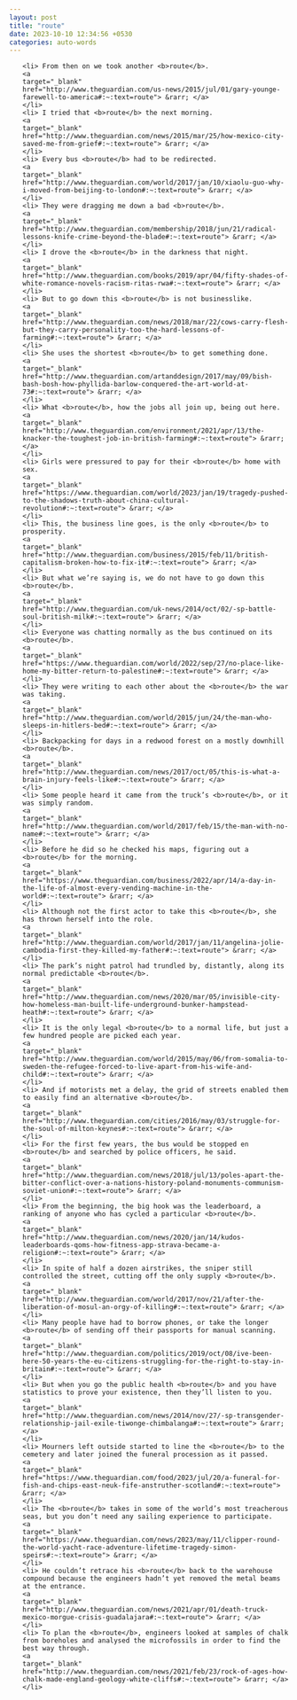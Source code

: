 ```yaml
---
layout: post
title: "route"
date: 2023-10-10 12:34:56 +0530
categories: auto-words
---
```

<ol>

    <li> From then on we took another <b>route</b>.
    <a 
    target="_blank" 
    href="http://www.theguardian.com/us-news/2015/jul/01/gary-younge-farewell-to-america#:~:text=route"> &rarr; </a>
    </li>
    <li> I tried that <b>route</b> the next morning.
    <a 
    target="_blank" 
    href="http://www.theguardian.com/news/2015/mar/25/how-mexico-city-saved-me-from-grief#:~:text=route"> &rarr; </a>
    </li>
    <li> Every bus <b>route</b> had to be redirected.
    <a 
    target="_blank" 
    href="http://www.theguardian.com/world/2017/jan/10/xiaolu-guo-why-i-moved-from-beijing-to-london#:~:text=route"> &rarr; </a>
    </li>
    <li> They were dragging me down a bad <b>route</b>.
    <a 
    target="_blank" 
    href="http://www.theguardian.com/membership/2018/jun/21/radical-lessons-knife-crime-beyond-the-blade#:~:text=route"> &rarr; </a>
    </li>
    <li> I drove the <b>route</b> in the darkness that night.
    <a 
    target="_blank" 
    href="http://www.theguardian.com/books/2019/apr/04/fifty-shades-of-white-romance-novels-racism-ritas-rwa#:~:text=route"> &rarr; </a>
    </li>
    <li> But to go down this <b>route</b> is not businesslike.
    <a 
    target="_blank" 
    href="http://www.theguardian.com/news/2018/mar/22/cows-carry-flesh-but-they-carry-personality-too-the-hard-lessons-of-farming#:~:text=route"> &rarr; </a>
    </li>
    <li> She uses the shortest <b>route</b> to get something done.
    <a 
    target="_blank" 
    href="http://www.theguardian.com/artanddesign/2017/may/09/bish-bash-bosh-how-phyllida-barlow-conquered-the-art-world-at-73#:~:text=route"> &rarr; </a>
    </li>
    <li> What <b>route</b>, how the jobs all join up, being out here.
    <a 
    target="_blank" 
    href="http://www.theguardian.com/environment/2021/apr/13/the-knacker-the-toughest-job-in-british-farming#:~:text=route"> &rarr; </a>
    </li>
    <li> Girls were pressured to pay for their <b>route</b> home with sex.
    <a 
    target="_blank" 
    href="https://www.theguardian.com/world/2023/jan/19/tragedy-pushed-to-the-shadows-truth-about-china-cultural-revolution#:~:text=route"> &rarr; </a>
    </li>
    <li> This, the business line goes, is the only <b>route</b> to prosperity.
    <a 
    target="_blank" 
    href="http://www.theguardian.com/business/2015/feb/11/british-capitalism-broken-how-to-fix-it#:~:text=route"> &rarr; </a>
    </li>
    <li> But what we’re saying is, we do not have to go down this <b>route</b>.
    <a 
    target="_blank" 
    href="http://www.theguardian.com/uk-news/2014/oct/02/-sp-battle-soul-british-milk#:~:text=route"> &rarr; </a>
    </li>
    <li> Everyone was chatting normally as the bus continued on its <b>route</b>.
    <a 
    target="_blank" 
    href="https://www.theguardian.com/world/2022/sep/27/no-place-like-home-my-bitter-return-to-palestine#:~:text=route"> &rarr; </a>
    </li>
    <li> They were writing to each other about the <b>route</b> the war was taking.
    <a 
    target="_blank" 
    href="http://www.theguardian.com/world/2015/jun/24/the-man-who-sleeps-in-hitlers-bed#:~:text=route"> &rarr; </a>
    </li>
    <li> Backpacking for days in a redwood forest on a mostly downhill <b>route</b>.
    <a 
    target="_blank" 
    href="http://www.theguardian.com/news/2017/oct/05/this-is-what-a-brain-injury-feels-like#:~:text=route"> &rarr; </a>
    </li>
    <li> Some people heard it came from the truck’s <b>route</b>, or it was simply random.
    <a 
    target="_blank" 
    href="http://www.theguardian.com/world/2017/feb/15/the-man-with-no-name#:~:text=route"> &rarr; </a>
    </li>
    <li> Before he did so he checked his maps, figuring out a <b>route</b> for the morning.
    <a 
    target="_blank" 
    href="https://www.theguardian.com/business/2022/apr/14/a-day-in-the-life-of-almost-every-vending-machine-in-the-world#:~:text=route"> &rarr; </a>
    </li>
    <li> Although not the first actor to take this <b>route</b>, she has thrown herself into the role.
    <a 
    target="_blank" 
    href="http://www.theguardian.com/world/2017/jan/11/angelina-jolie-cambodia-first-they-killed-my-father#:~:text=route"> &rarr; </a>
    </li>
    <li> The park’s night patrol had trundled by, distantly, along its normal predictable <b>route</b>.
    <a 
    target="_blank" 
    href="http://www.theguardian.com/news/2020/mar/05/invisible-city-how-homeless-man-built-life-underground-bunker-hampstead-heath#:~:text=route"> &rarr; </a>
    </li>
    <li> It is the only legal <b>route</b> to a normal life, but just a few hundred people are picked each year.
    <a 
    target="_blank" 
    href="http://www.theguardian.com/world/2015/may/06/from-somalia-to-sweden-the-refugee-forced-to-live-apart-from-his-wife-and-child#:~:text=route"> &rarr; </a>
    </li>
    <li> And if motorists met a delay, the grid of streets enabled them to easily find an alternative <b>route</b>.
    <a 
    target="_blank" 
    href="http://www.theguardian.com/cities/2016/may/03/struggle-for-the-soul-of-milton-keynes#:~:text=route"> &rarr; </a>
    </li>
    <li> For the first few years, the bus would be stopped en <b>route</b> and searched by police officers, he said.
    <a 
    target="_blank" 
    href="http://www.theguardian.com/news/2018/jul/13/poles-apart-the-bitter-conflict-over-a-nations-history-poland-monuments-communism-soviet-union#:~:text=route"> &rarr; </a>
    </li>
    <li> From the beginning, the big hook was the leaderboard, a ranking of anyone who has cycled a particular <b>route</b>.
    <a 
    target="_blank" 
    href="http://www.theguardian.com/news/2020/jan/14/kudos-leaderboards-qoms-how-fitness-app-strava-became-a-religion#:~:text=route"> &rarr; </a>
    </li>
    <li> In spite of half a dozen airstrikes, the sniper still controlled the street, cutting off the only supply <b>route</b>.
    <a 
    target="_blank" 
    href="http://www.theguardian.com/world/2017/nov/21/after-the-liberation-of-mosul-an-orgy-of-killing#:~:text=route"> &rarr; </a>
    </li>
    <li> Many people have had to borrow phones, or take the longer <b>route</b> of sending off their passports for manual scanning.
    <a 
    target="_blank" 
    href="http://www.theguardian.com/politics/2019/oct/08/ive-been-here-50-years-the-eu-citizens-struggling-for-the-right-to-stay-in-britain#:~:text=route"> &rarr; </a>
    </li>
    <li> But when you go the public health <b>route</b> and you have statistics to prove your existence, then they’ll listen to you.
    <a 
    target="_blank" 
    href="http://www.theguardian.com/news/2014/nov/27/-sp-transgender-relationship-jail-exile-tiwonge-chimbalanga#:~:text=route"> &rarr; </a>
    </li>
    <li> Mourners left outside started to line the <b>route</b> to the cemetery and later joined the funeral procession as it passed.
    <a 
    target="_blank" 
    href="https://www.theguardian.com/food/2023/jul/20/a-funeral-for-fish-and-chips-east-neuk-fife-anstruther-scotland#:~:text=route"> &rarr; </a>
    </li>
    <li> The <b>route</b> takes in some of the world’s most treacherous seas, but you don’t need any sailing experience to participate.
    <a 
    target="_blank" 
    href="https://www.theguardian.com/news/2023/may/11/clipper-round-the-world-yacht-race-adventure-lifetime-tragedy-simon-speirs#:~:text=route"> &rarr; </a>
    </li>
    <li> He couldn’t retrace his <b>route</b> back to the warehouse compound because the engineers hadn’t yet removed the metal beams at the entrance.
    <a 
    target="_blank" 
    href="http://www.theguardian.com/news/2021/apr/01/death-truck-mexico-morgue-crisis-guadalajara#:~:text=route"> &rarr; </a>
    </li>
    <li> To plan the <b>route</b>, engineers looked at samples of chalk from boreholes and analysed the microfossils in order to find the best way through.
    <a 
    target="_blank" 
    href="http://www.theguardian.com/news/2021/feb/23/rock-of-ages-how-chalk-made-england-geology-white-cliffs#:~:text=route"> &rarr; </a>
    </li>